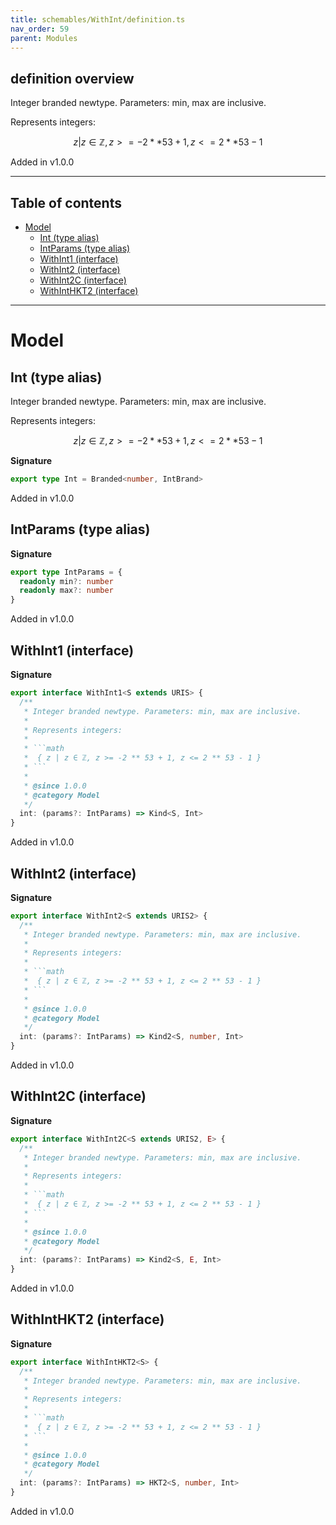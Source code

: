 ```yaml
---
title: schemables/WithInt/definition.ts
nav_order: 59
parent: Modules
---
```


## definition overview

Integer branded newtype. Parameters: min, max are inclusive.

Represents integers:

```math
 { z | z ∈ ℤ, z >= -2 ** 53 + 1, z <= 2 ** 53 - 1 }
```

Added in v1.0.0

---

<h2 class="text-delta">Table of contents</h2>

- [Model](#model)
  - [Int (type alias)](#int-type-alias)
  - [IntParams (type alias)](#intparams-type-alias)
  - [WithInt1 (interface)](#withint1-interface)
  - [WithInt2 (interface)](#withint2-interface)
  - [WithInt2C (interface)](#withint2c-interface)
  - [WithIntHKT2 (interface)](#withinthkt2-interface)

---

# Model

## Int (type alias)

Integer branded newtype. Parameters: min, max are inclusive.

Represents integers:

```math
 { z | z ∈ ℤ, z >= -2 ** 53 + 1, z <= 2 ** 53 - 1 }
```

**Signature**

```ts
export type Int = Branded<number, IntBrand>
```

Added in v1.0.0

## IntParams (type alias)

**Signature**

```ts
export type IntParams = {
  readonly min?: number
  readonly max?: number
}
```

Added in v1.0.0

## WithInt1 (interface)

**Signature**

````ts
export interface WithInt1<S extends URIS> {
  /**
   * Integer branded newtype. Parameters: min, max are inclusive.
   *
   * Represents integers:
   *
   * ```math
   *  { z | z ∈ ℤ, z >= -2 ** 53 + 1, z <= 2 ** 53 - 1 }
   * ```
   *
   * @since 1.0.0
   * @category Model
   */
  int: (params?: IntParams) => Kind<S, Int>
}
````

Added in v1.0.0

## WithInt2 (interface)

**Signature**

````ts
export interface WithInt2<S extends URIS2> {
  /**
   * Integer branded newtype. Parameters: min, max are inclusive.
   *
   * Represents integers:
   *
   * ```math
   *  { z | z ∈ ℤ, z >= -2 ** 53 + 1, z <= 2 ** 53 - 1 }
   * ```
   *
   * @since 1.0.0
   * @category Model
   */
  int: (params?: IntParams) => Kind2<S, number, Int>
}
````

Added in v1.0.0

## WithInt2C (interface)

**Signature**

````ts
export interface WithInt2C<S extends URIS2, E> {
  /**
   * Integer branded newtype. Parameters: min, max are inclusive.
   *
   * Represents integers:
   *
   * ```math
   *  { z | z ∈ ℤ, z >= -2 ** 53 + 1, z <= 2 ** 53 - 1 }
   * ```
   *
   * @since 1.0.0
   * @category Model
   */
  int: (params?: IntParams) => Kind2<S, E, Int>
}
````

Added in v1.0.0

## WithIntHKT2 (interface)

**Signature**

````ts
export interface WithIntHKT2<S> {
  /**
   * Integer branded newtype. Parameters: min, max are inclusive.
   *
   * Represents integers:
   *
   * ```math
   *  { z | z ∈ ℤ, z >= -2 ** 53 + 1, z <= 2 ** 53 - 1 }
   * ```
   *
   * @since 1.0.0
   * @category Model
   */
  int: (params?: IntParams) => HKT2<S, number, Int>
}
````

Added in v1.0.0
